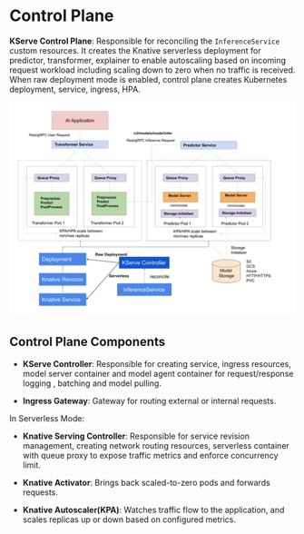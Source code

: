 # Control Plane
**KServe Control Plane**: Responsible for reconciling the `InferenceService` custom resources. It creates the Knative serverless deployment for predictor, transformer, explainer to enable
autoscaling based on incoming request workload including scaling down to zero when no traffic is received. When raw deployment mode is enabled, control plane creates Kubernetes deployment,
service, ingress, HPA.

![Architect](../images/controlplane.png)

## Control Plane Components
- **KServe Controller**: Responsible for creating service, ingress resources, model server container and model agent container for request/response logging
, batching and model pulling.

- **Ingress Gateway**: Gateway for routing external or internal requests.

In Serverless Mode:

- **Knative Serving Controller**: Responsible for service revision management, creating network routing resources, serverless container with queue proxy to expose traffic metrics and 
enforce concurrency limit. 

- **Knative Activator**: Brings back scaled-to-zero pods and forwards requests.

- **Knative Autoscaler(KPA)**: Watches traffic flow to the application, and scales replicas up or down based on configured metrics.


